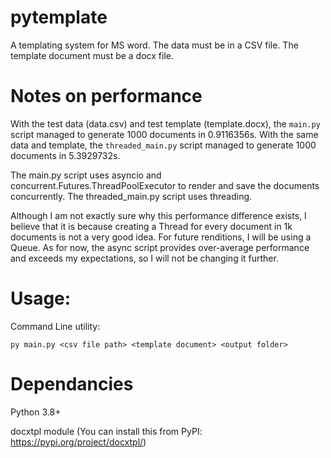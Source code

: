 # pytemplate
A templating system for MS word.
The data must be in a CSV file. The template document must be a docx file.

# Notes on performance
With the test data (data.csv) and test template (template.docx), the `main.py` script managed to generate 1000 documents in 0.9116356s.
With the same data and template, the `threaded_main.py` script managed to generate 1000 documents in 5.3929732s.

The main.py script uses asyncio and concurrent.Futures.ThreadPoolExecutor to render and save the documents concurrently. The threaded_main.py script uses threading.

Although I am not exactly sure why this performance difference exists, I believe that it is because creating a Thread for every document in 1k documents is not a very good idea. For future renditions, I will be using a Queue. As for now, the async script provides over-average performance and exceeds my expectations, so I will not be changing it further.

# Usage:
Command Line utility:
```
py main.py <csv file path> <template document> <output folder>
```
# Dependancies
Python 3.8+

docxtpl module (You can install this from PyPI: https://pypi.org/project/docxtpl/)




